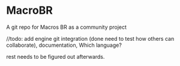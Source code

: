 # MacroBR
A git repo for Macros BR as a community project


//todo:
add engine git integration (done need to test how others can collaborate),
documentation,
Which language?




rest needs to be figured out afterwards.
